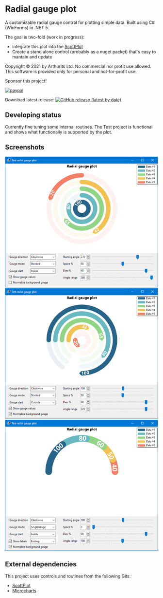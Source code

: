 # Radial gauge plot
A customizable radial gauge control for plotting simple data. Built using C# (WinForms) in .NET 5.

The goal is two-fold (work in progress):
* Integrate this plot into the [ScottPlot](https://github.com/ScottPlot/ScottPlot)
* Create a stand alone control (probably as a nuget packet) that's easy to mantain and update

Copyright © 2021 by Arthurits Ltd. No commercial nor profit use allowed. This software is provided only for personal and not-for-profit use.

Sponsor this project!

[![paypal](https://www.paypalobjects.com/en_US/i/btn/btn_donateCC_LG.gif)](https://www.paypal.com/paypalme/ArthuritsLtd)

Download latest release: [![GitHub release (latest by date)](https://img.shields.io/github/v/release/arthurits/RadialGaugePlot?include_prereleases)](https://github.com/arthurits/RadialGaugePlot/releases)

## Developing status
Currently fine tuning some internal routines.
The Test project is functional and shows what functionally is supported by the plot.

## Screenshots
![Screenshot](https://github.com/arthurits/RadialGaugePlot/blob/master/Test/images/Screenshot01.png?raw=true "Radial gauge example 1")
![Screenshot](https://github.com/arthurits/RadialGaugePlot/blob/master/Test/images/Screenshot02.png?raw=true "Radial gauge example 2")
![Screenshot](https://github.com/arthurits/RadialGaugePlot/blob/master/Test/images/Screenshot03.png?raw=true "Radial gauge example 2")

## External dependencies
This project uses controls and routines from the following Gits:
* [ScottPlot](https://github.com/ScottPlot/ScottPlot)
* [Microcharts](https://github.com/dotnet-ad/Microcharts)
